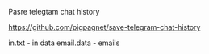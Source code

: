 
Pasre telegtam chat history

https://github.com/pigpagnet/save-telegram-chat-history

in.txt - in data
email.data - emails